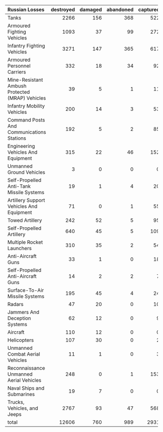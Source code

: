 | Russian Losses                                   |   destroyed |   damaged |   abandoned |   captured |   total |
|:-------------------------------------------------|------------:|----------:|------------:|-----------:|--------:|
| Tanks                                            |        2266 |       156 |         368 |        522 |    3312 |
| Armoured Fighting Vehicles                       |        1093 |        37 |          99 |        272 |    1501 |
| Infantry Fighting Vehicles                       |        3271 |       147 |         365 |        617 |    4400 |
| Armoured Personnel Carriers                      |         332 |        18 |          34 |         92 |     476 |
| Mine-Resistant Ambush Protected  (MRAP) Vehicles |          39 |         5 |           1 |         11 |      56 |
| Infantry Mobility Vehicles                       |         200 |        14 |           3 |         53 |     270 |
| Command Posts And Communications Stations        |         192 |         5 |           2 |         85 |     284 |
| Engineering Vehicles And Equipment               |         315 |        22 |          46 |        152 |     535 |
| Unmanned Ground Vehicles                         |           3 |         0 |           0 |          0 |       3 |
| Self-Propelled Anti-Tank Missile Systems         |          19 |         1 |           4 |         20 |      44 |
| Artillery Support Vehicles And Equipment         |          71 |         0 |           1 |         55 |     127 |
| Towed Artillery                                  |         242 |        52 |           5 |         95 |     394 |
| Self-Propelled Artillery                         |         640 |        45 |           5 |        109 |     799 |
| Multiple Rocket Launchers                        |         310 |        35 |           2 |         54 |     401 |
| Anti-Aircraft Guns                               |          33 |         1 |           0 |         18 |      52 |
| Self-Propelled Anti-Aircraft Guns                |          14 |         2 |           2 |          7 |      25 |
| Surface-To-Air Missile Systems                   |         195 |        45 |           4 |         24 |     268 |
| Radars                                           |          47 |        20 |           0 |         10 |      77 |
| Jammers And Deception Systems                    |          62 |        12 |           0 |          9 |      83 |
| Aircraft                                         |         110 |        12 |           0 |          0 |     122 |
| Helicopters                                      |         107 |        30 |           0 |          2 |     139 |
| Unmanned Combat Aerial Vehicles                  |          11 |         1 |           0 |          3 |      15 |
| Reconnaissance Unmanned Aerial Vehicles          |         248 |         0 |           1 |        153 |     402 |
| Naval Ships and Submarines                       |          19 |         7 |           0 |          0 |      26 |
| Trucks, Vehicles, and Jeeps                      |        2767 |        93 |          47 |        568 |    3475 |
| total                                            |       12606 |       760 |         989 |       2931 |   17286 |